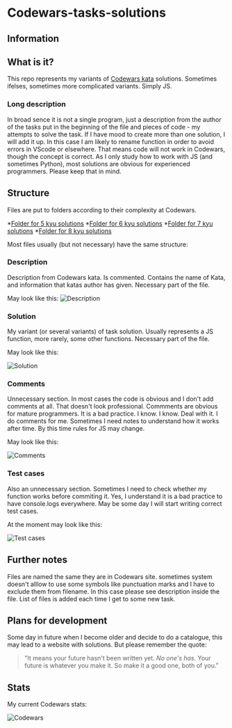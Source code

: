 # Codewars-tasks-solutions

## Information

## What is it?

This repo represents my variants of [Codewars kata](https://www.codewars.com/kata/) solutions. Sometimes ifelses, sometimes more complicated variants. Simply JS.

### Long description

In broad sence it is not a single program, just a description from the author of the tasks put in the beginning of the file and pieces of code - my attempts to solve the task.
If I have mood to create more than one solution, I will add it up.
In this case I am likely to rename function in order to avoid errors in VScode or elsewhere.
That means code will not work in Codewars, though the concept is correct.
As I only study how to work with JS (and sometimes Python), most solutions are obvious for experienced programmers.
Please keep that in mind.

## Structure

Files are put to folders according to their complexity at Codewars.

*[Folder for 5 kyu solutions](https://github.com/konung-nvkz/codewars-tasks-solutions/tree/main/5_kyu_Solutions)
*[Folder for 6 kyu solutions](https://github.com/konung-nvkz/codewars-tasks-solutions/tree/main/6_kyu_Solutions)
*[Folder for 7 kyu solutions](https://github.com/konung-nvkz/codewars-tasks-solutions/tree/main/7_kyu_Solutions)
*[Folder for 8 kyu solutions](https://github.com/konung-nvkz/codewars-tasks-solutions/tree/main/8_kyu_Solutions)

Most files usually (but not necessary) have the same structure:

### Description

Description from Codewars kata. Is commented. Contains the name of Kata, and information that katas author has given.
Necessary part of the file.

May look like this:
![Description](https://github.com/konung-nvkz/codewars-tasks-solutions/blob/main/files_for_examples/01_description.png "Description")

### Solution

My variant (or several variants) of task solution.
Usually represents a JS function, more rarely, some other functions.
Necessary part of the file.

May look like this:

![Solution](https://github.com/konung-nvkz/codewars-tasks-solutions/blob/main/files_for_examples/02_solution.png "Solution")

### Comments

Unnecessary section. In most cases the code is obvious and I don't add comments at all.
That doesn't look professional.
Commments are obvious for mature programmers.
It is a bad practice.
I know. I know.
Deal with it. I do comments for me. Sometimes I need notes to understand how it works after time. By this time rules for JS may change.

May look like this:

![Comments](https://github.com/konung-nvkz/codewars-tasks-solutions/blob/main/files_for_examples/03_comments.png "Comments")

### Test cases

Also an unnecessary section. Sometimes I need to check whether my function works before commiting it. Yes, I understand it is a bad practice to have console.logs everywhere.
May be some day I will start writing correct test cases.

At the moment may look like this:

![Test cases](https://github.com/konung-nvkz/codewars-tasks-solutions/blob/main/files_for_examples/04_test_cases.png "Test cases")

## Further notes

Files are named the same they are in Codewars site. sometimes system doesn't alllow to use some symbols like punctuation marks and I have to exclude them from filename. In this case please see description inside the file.
List of files is added each time I get to some new task.

## Plans for development

Some day in future when I become older and decide to do a catalogue, this may lead to a website with solutions. But please remember the quote:
>"It means your future hasn't been written yet. *No one's has*. Your future is whatever you make it. So make it a good one, both of you."

## Stats

My current Codewars stats:

![Codewars](https://www.codewars.com/users/konung-nvkz/badges/small)
